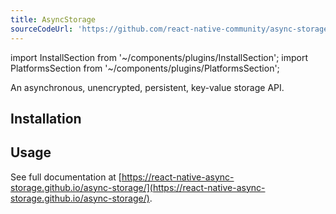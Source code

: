```yaml
---
title: AsyncStorage
sourceCodeUrl: 'https://github.com/react-native-community/async-storage'
---
```


import InstallSection from '~/components/plugins/InstallSection';
import PlatformsSection from '~/components/plugins/PlatformsSection';

An asynchronous, unencrypted, persistent, key-value storage API.

<PlatformsSection android emulator ios web simulator />

## Installation

<InstallSection packageName="@react-native-community/async-storage" href="https://react-native-async-storage.github.io/async-storage/docs/install/" />

## Usage

See full documentation at [https://react-native-async-storage.github.io/async-storage/](https://react-native-async-storage.github.io/async-storage/).
